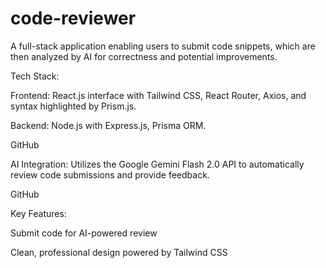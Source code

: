 # code-reviewer

A full-stack application enabling users to submit code snippets, which are then analyzed by AI for correctness and potential improvements.

Tech Stack:

Frontend: React.js interface with Tailwind CSS, React Router, Axios, and syntax highlighted by Prism.js.

Backend: Node.js with Express.js, Prisma ORM.

GitHub

AI Integration: Utilizes the Google Gemini Flash 2.0 API to automatically review code submissions and provide feedback.

GitHub

Key Features:

Submit code for AI-powered review

Clean, professional design powered by Tailwind CSS
